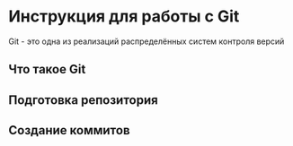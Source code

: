 # **Инструкция для работы с Git**

Git - это одна из реализаций распределённых систем контроля версий

## Что такое Git

## Подготовка репозитория

## Создание коммитов